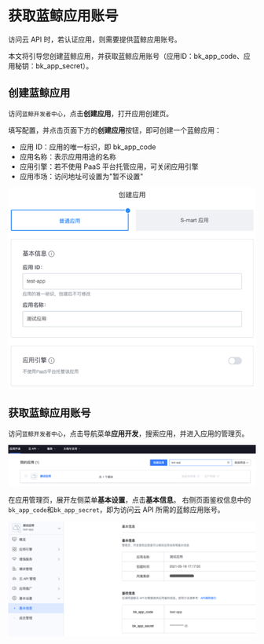 # 获取蓝鲸应用账号

访问云 API 时，若认证应用，则需要提供蓝鲸应用账号。

本文将引导您创建蓝鲸应用，并获取蓝鲸应用账号（应用ID：bk_app_code、应用秘钥：bk_app_secret）。

## 创建蓝鲸应用

访问`蓝鲸开发者中心`，点击**创建应用**，打开应用创建页。

填写配置，并点击页面下方的**创建应用**按钮，即可创建一个蓝鲸应用：
- 应用 ID：应用的唯一标识，即 bk_app_code
- 应用名称：表示应用用途的名称
- 应用引擎：若不使用 PaaS 平台托管应用，可关闭应用引擎
- 应用市场：访问地址可设置为"暂不设置"

![](../../assets/apigateway/use-api/create-app.png)

## 获取蓝鲸应用账号

访问`蓝鲸开发者中心`，点击导航菜单**应用开发**，搜索应用，并进入应用的管理页。

![](../../assets/apigateway/use-api/app-list.png)

在应用管理页，展开左侧菜单**基本设置**，点击**基本信息**。
右侧页面鉴权信息中的`bk_app_code`和`bk_app_secret`，即为访问云 API 所需的蓝鲸应用账号。

![](../../assets/apigateway/use-api/app-basic-info.png)
